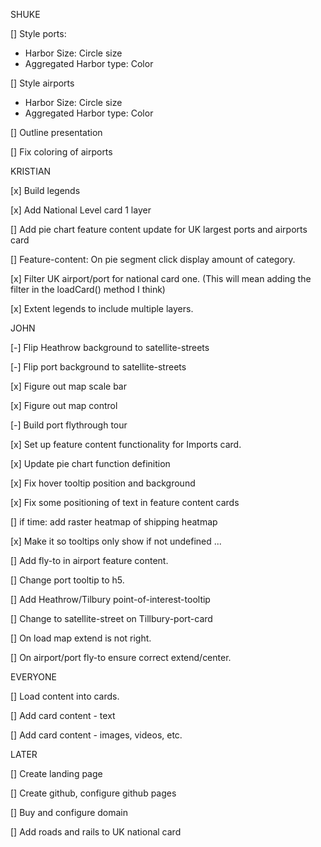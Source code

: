 
SHUKE

[] Style ports:
- Harbor Size: Circle size
- Aggregated Harbor type: Color

[] Style airports
- Harbor Size: Circle size
- Aggregated Harbor type: Color

[] Outline presentation

[] Fix coloring of airports



KRISTIAN

[x] Build legends

[x] Add National Level card 1 layer

[] Add pie chart feature content update for UK largest ports and airports card

[] Feature-content: On pie segment click display amount of category.

[x] Filter UK airport/port for national card one. (This will mean adding the filter in the loadCard() method I think)

[x] Extent legends to include multiple layers.


JOHN

[-] Flip Heathrow background to satellite-streets

[-] Flip port background to satellite-streets

[x] Figure out map scale bar

[x] Figure out map control

[-] Build port flythrough tour

[x] Set up feature content functionality for Imports card.

[x] Update pie chart function definition

[x] Fix hover tooltip position and background

[x] Fix some positioning of text in feature content cards

[] if time: add raster heatmap of shipping heatmap

[x] Make it so tooltips only show if not undefined ...

[] Add fly-to in airport feature content.

[] Change port tooltip to h5.

[] Add Heathrow/Tilbury point-of-interest-tooltip

[] Change to satellite-street on Tillbury-port-card

[] On load map extend is not right.

[] On airport/port fly-to ensure correct extend/center.






EVERYONE

[] Load content into cards.

[] Add card content - text

[] Add card content - images, videos, etc.


LATER

[] Create landing page

[] Create github, configure github pages

[] Buy and configure domain

[] Add roads and rails to UK national card







##
